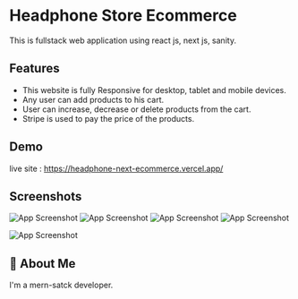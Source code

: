 
# Headphone Store Ecommerce

This is fullstack web application using react js, next js, sanity.



## Features

- This website is fully Responsive for desktop, tablet and mobile devices. 
- Any user can add products to his cart. 
- User can increase, decrease or delete products from the cart.
- Stripe is used to pay the price of the products.


## Demo

live site : https://headphone-next-ecommerce.vercel.app/



## Screenshots

![App Screenshot](https://i.ibb.co/8D1B6pY/Fire-Shot-Capture-014-Headphones-Store-headphone-next-ecommerce-vercel-app.png
)
![App Screenshot](https://i.ibb.co/TwcznrL/Fire-Shot-Capture-015-Headphones-Store-headphone-next-ecommerce-vercel-app.png
)
![App Screenshot](https://i.ibb.co/bzCt81q/Fire-Shot-Capture-016-Headphones-Store-headphone-next-ecommerce-vercel-app.png
)
![App Screenshot](https://i.ibb.co/MsZBJRG/Fire-Shot-Capture-019-Muhammad-Siam-checkout-stripe-com.png
)

![App Screenshot](https://i.ibb.co/Hxj5qd1/Fire-Shot-Capture-018-Headphones-Store-headphone-next-ecommerce-vercel-app.png
)


## 🚀 About Me
I'm a mern-satck developer. 

